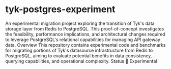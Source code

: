 # tyk-postgres-experiment

An experimental migration project exploring the transition of Tyk's data storage layer from Redis to PostgreSQL. This proof-of-concept investigates the feasibility, performance implications, and architectural changes required to leverage PostgreSQL's relational capabilities for managing API gateway data.
Overview
This repository contains experimental code and benchmarks for migrating portions of Tyk's datasource infrastructure from Redis to PostgreSQL, aiming to evaluate potential benefits in data consistency, querying capabilities, and operational complexity.
Status
🧪 Experimental
